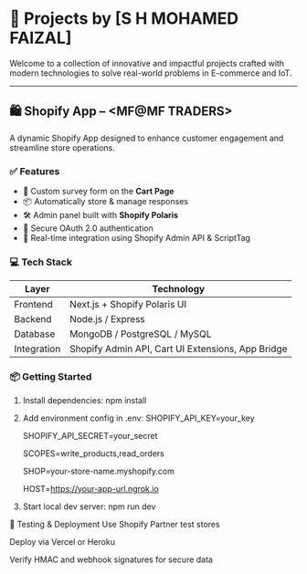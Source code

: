 # 🚀 Projects by [S H MOHAMED FAIZAL]

Welcome to a collection of innovative and impactful projects crafted with modern technologies to solve real-world problems in E-commerce and IoT.

---

## 🛍️ Shopify App – <MF@MF TRADERS>

A dynamic Shopify App designed to enhance customer engagement and streamline store operations.

### ✅ Features

- 📝 Custom survey form on the **Cart Page**
- 📦 Automatically store & manage responses
- 🛠️ Admin panel built with **Shopify Polaris**
- 🔐 Secure OAuth 2.0 authentication
- 📡 Real-time integration using Shopify Admin API & ScriptTag

### 💻 Tech Stack

| Layer        | Technology                       |
|--------------|----------------------------------|
| Frontend     | Next.js + Shopify Polaris UI     |
| Backend      | Node.js / Express                |
| Database     | MongoDB / PostgreSQL / MySQL     |
| Integration  | Shopify Admin API, Cart UI Extensions, App Bridge |

### 📦 Getting Started

1. Install dependencies:
   npm install

3. Add environment config in .env:
   SHOPIFY_API_KEY=your_key

   SHOPIFY_API_SECRET=your_secret

   SCOPES=write_products,read_orders

   SHOP=your-store-name.myshopify.com

   HOST=https://your-app-url.ngrok.io

5. Start local dev server:
   npm run dev

🧪 Testing & Deployment
Use Shopify Partner test stores

Deploy via Vercel or Heroku

Verify HMAC and webhook signatures for secure data 

